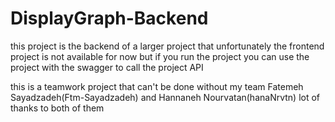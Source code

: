 # DisplayGraph-Backend

this project is the backend of a larger project that unfortunately the frontend project is not available for now
but if you run the project you can use the project with the swagger to call the project API


this is a teamwork project that can't be done without my team
Fatemeh Sayadzadeh(Ftm-Sayadzadeh)
and
Hannaneh Nourvatan(hanaNrvtn)
lot of thanks to both of them 
